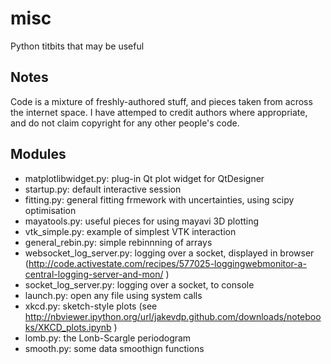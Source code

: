 misc
====

Python titbits that may be useful

Notes
----

Code is a mixture of freshly-authored stuff, and pieces taken from across the internet space. I have attemped to credit authors where appropriate, and do not claim copyright for any other people's code.

Modules
-------

- matplotlibwidget.py: plug-in Qt plot widget for QtDesigner
- startup.py: default interactive session
- fitting.py: general fitting frmework with uncertainties, using scipy optimisation
- mayatools.py: useful pieces for using mayavi 3D plotting
- vtk_simple.py: example of simplest VTK interaction
- general_rebin.py: simple rebinnning of arrays
- websocket_log_server.py: logging over a socket, displayed in browser (http://code.activestate.com/recipes/577025-loggingwebmonitor-a-central-logging-server-and-mon/ )
- socket_log_server.py: logging over a socket, to console
- launch.py: open any file using system calls
- xkcd.py: sketch-style plots (see http://nbviewer.ipython.org/url/jakevdp.github.com/downloads/notebooks/XKCD_plots.ipynb )
- lomb.py: the Lonb-Scargle periodogram
- smooth.py: some data smoothign functions

